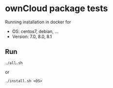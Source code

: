 # ownCloud package tests

Running installation in docker for 
- OS: centos7, debian, ...
- Version: 7.0, 8.0, 8.1

## Run

```
./all.sh
```

or 

```
./install.sh <OS>
```